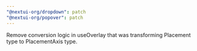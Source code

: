 ```yaml
---
"@nextui-org/dropdown": patch
"@nextui-org/popover": patch
---
```


Remove conversion logic in useOverlay that was transforming Placement type to PlacementAxis type.
